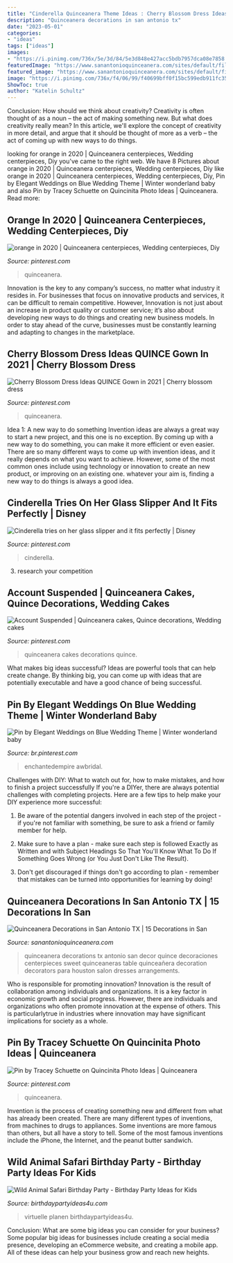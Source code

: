 ```yaml
---
title: "Cinderella Quinceanera Theme Ideas : Cherry Blossom Dress Ideas Quince Gown In 2021"
description: "Quinceanera decorations in san antonio tx"
date: "2023-05-01"
categories:
- "ideas"
tags: ["ideas"]
images:
- "https://i.pinimg.com/736x/5e/3d/84/5e3d848e427acc5bdb7957dca08e7858.jpg"
featuredImage: "https://www.sanantonioquinceanera.com/sites/default/files/attach/decorations2.jpg"
featured_image: "https://www.sanantonioquinceanera.com/sites/default/files/attach/decorations2.jpg"
image: "https://i.pinimg.com/736x/f4/06/99/f40699bff0f15bc599edb911fc353a00--slipper-cinderella.jpg"
ShowToc: true
author: "Katelin Schultz"
---
```



Conclusion: How should we think about creativity?
Creativity is often thought of as a noun – the act of making something new. But what does creativity really mean? In this article, we'll explore the concept of creativity in more detail, and argue that it should be thought of more as a verb – the act of coming up with new ways to do things.

	

		
looking for orange in 2020 | Quinceanera centerpieces, Wedding centerpieces, Diy you've came to the right web. We have 8 Pictures about orange in 2020 | Quinceanera centerpieces, Wedding centerpieces, Diy like orange in 2020 | Quinceanera centerpieces, Wedding centerpieces, Diy, Pin by Elegant Weddings on Blue Wedding Theme | Winter wonderland baby and also Pin by Tracey Schuette on Quincinita Photo Ideas | Quinceanera. Read more:
		
    
## Orange In 2020 | Quinceanera Centerpieces, Wedding Centerpieces, Diy

<img loading=lazy src="https://i.pinimg.com/736x/1b/4b/c5/1b4bc5f4dac2114d183edb46ebdc9103.jpg" onerror="this.onerror=null;this.src='https://tse4.mm.bing.net/th?id=OIP.4D-6j3in8dzmVr0-u6tpgwHaI5&amp;pid=15.1';" alt="orange in 2020 | Quinceanera centerpieces, Wedding centerpieces, Diy">

_Source: pinterest.com_

>quinceanera. 

	

Innovation is the key to any company’s success, no matter what industry it resides in. For businesses that focus on innovative products and services, it can be difficult to remain competitive. However, Innovation is not just about an increase in product quality or customer service; it’s also about developing new ways to do things and creating new business models. In order to stay ahead of the curve, businesses must be constantly learning and adapting to changes in the marketplace.

    
## Cherry Blossom Dress Ideas QUINCE Gown In 2021 | Cherry Blossom Dress

<img loading=lazy src="https://i.pinimg.com/736x/e6/a6/71/e6a67198a86699ce42d012e3b42a3280.jpg" onerror="this.onerror=null;this.src='https://tse1.mm.bing.net/th?id=OIP.v7yIbxTglhbMLRhhurGX8QHaE8&amp;pid=15.1';" alt="Cherry Blossom Dress Ideas QUINCE Gown in 2021 | Cherry blossom dress">

_Source: pinterest.com_

>quinceanera. 

	

Idea 1: A new way to do something
Invention ideas are always a great way to start a new project, and this one is no exception. By coming up with a new way to do something, you can make it more efficient or even easier. There are so many different ways to come up with invention ideas, and it really depends on what you want to achieve. However, some of the most common ones include using technology or innovation to create an new product, or improving on an existing one. whatever your aim is, finding a new way to do things is always a good idea.

    
## Cinderella Tries On Her Glass Slipper And It Fits Perfectly | Disney

<img loading=lazy src="https://i.pinimg.com/736x/f4/06/99/f40699bff0f15bc599edb911fc353a00--slipper-cinderella.jpg" onerror="this.onerror=null;this.src='https://tse4.mm.bing.net/th?id=OIP.fNuXPqZd8c41at9TNDaR7gHaJ4&amp;pid=15.1';" alt="Cinderella tries on her glass slipper and it fits perfectly | Disney">

_Source: pinterest.com_

>cinderella. 

	

3. research your competition 

    
## Account Suspended | Quinceanera Cakes, Quince Decorations, Wedding Cakes

<img loading=lazy src="https://i.pinimg.com/736x/b7/e8/e6/b7e8e60f7cecc163d8a2f8a64398fae4.jpg" onerror="this.onerror=null;this.src='https://tse2.mm.bing.net/th?id=OIP.orf3CvQ_rV_kSBWkXOZzcAHaNK&amp;pid=15.1';" alt="Account Suspended | Quinceanera cakes, Quince decorations, Wedding cakes">

_Source: pinterest.com_

>quinceanera cakes decorations quince. 

	

What makes big ideas successful?
Ideas are powerful tools that can help create change. By thinking big, you can come up with ideas that are potentially executable and have a good chance of being successful.

    
## Pin By Elegant Weddings On Blue Wedding Theme | Winter Wonderland Baby

<img loading=lazy src="https://i.pinimg.com/736x/88/44/bc/8844bc304fd454d4c637599137e2ff67.jpg" onerror="this.onerror=null;this.src='https://tse4.mm.bing.net/th?id=OIP.CuCgLdd7jI4l5mzeshg_uwAAAA&amp;pid=15.1';" alt="Pin by Elegant Weddings on Blue Wedding Theme | Winter wonderland baby">

_Source: br.pinterest.com_

>enchantedempire awbridal. 

	

Challenges with DIY: What to watch out for, how to make mistakes, and how to finish a project successfully
If you're a DIYer, there are always potential challenges with completing projects. Here are a few tips to help make your DIY experience more successful: 
1. Be aware of the potential dangers involved in each step of the project - if you're not familiar with something, be sure to ask a friend or family member for help.

2. Make sure to have a plan - make sure each step is followed Exactly as Written and with Subject Headings So That You'll Know What To Do If Something Goes Wrong (or You Just Don't Like The Result).

3. Don't get discouraged if things don't go according to plan - remember that mistakes can be turned into opportunities for learning by doing!

    
## Quinceanera Decorations In San Antonio TX | 15 Decorations In San

<img loading=lazy src="https://www.sanantonioquinceanera.com/sites/default/files/attach/decorations2.jpg" onerror="this.onerror=null;this.src='https://tse1.mm.bing.net/th?id=OIP.HTuKQrILaD6ObeqZLkiQawHaJ4&amp;pid=15.1';" alt="Quinceanera Decorations in San Antonio TX | 15 Decorations in San">

_Source: sanantonioquinceanera.com_

>quinceanera decorations tx antonio san decor quince decoraciones centerpieces sweet quinceaneras table quinceañera decoration decorators para houston salon dresses arrangements. 

	

Who is responsible for promoting innovation?
Innovation is the result of collaboration among individuals and organizations. It is a key factor in economic growth and social progress. However, there are individuals and organizations who often promote innovation at the expense of others. This is particularlytrue in industries where innovation may have significant implications for society as a whole.

    
## Pin By Tracey Schuette On Quincinita Photo Ideas | Quinceanera

<img loading=lazy src="https://i.pinimg.com/736x/5e/3d/84/5e3d848e427acc5bdb7957dca08e7858.jpg" onerror="this.onerror=null;this.src='https://tse1.mm.bing.net/th?id=OIP.QaR7oN6eDR_7IOWVVBefugHaE8&amp;pid=15.1';" alt="Pin by Tracey Schuette on Quincinita Photo Ideas | Quinceanera">

_Source: pinterest.com_

>quinceanera. 

	

Invention is the process of creating something new and different from what has already been created. There are many different types of inventions, from machines to drugs to appliances. Some inventions are more famous than others, but all have a story to tell. Some of the most famous inventions include the iPhone, the Internet, and the peanut butter sandwich.

    
## Wild Animal Safari Birthday Party - Birthday Party Ideas For Kids

<img loading=lazy src="https://www.birthdaypartyideas4u.com/wp-content/uploads/2017/02/Wild-Animal-Safari-Birthday-Party-Ideas-600x900.jpg" onerror="this.onerror=null;this.src='https://tse3.mm.bing.net/th?id=OIP.YazVfj9X33uohWQH3eug-wHaLH&amp;pid=15.1';" alt="Wild Animal Safari Birthday Party - Birthday Party Ideas for Kids">

_Source: birthdaypartyideas4u.com_

>virtuelle planen birthdaypartyideas4u. 

	

Conclusion: What are some big ideas you can consider for your business?
Some popular big ideas for businesses include creating a social media presence, developing an eCommerce website, and creating a mobile app. All of these ideas can help your business grow and reach new heights.

